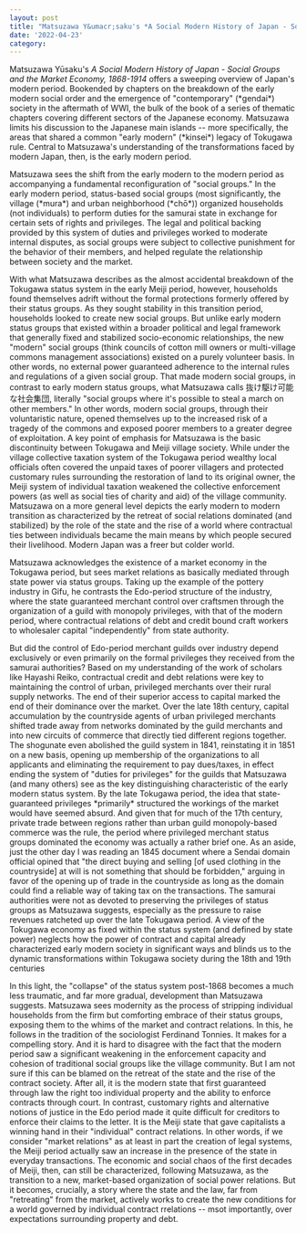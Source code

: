 ```yaml
---
layout: post
title: "Matsuzawa Y&umacr;saku's *A Social Modern History of Japan - Social Groups and the Market Economy, 1868-1914*"
date: '2022-04-23'
category: 
---
```


<p>
Matsuzawa Y&umacr;saku's <i>A Social Modern History of Japan - Social Groups and the Market Economy, 1868-1914</i> offers a sweeping overview of Japan's modern period. Bookended by chapters on the breakdown of the early modern social order and the emergence of "contemporary" (*gendai*) society in the aftermath of WWI, the bulk of the book of a series of thematic chapters covering different sectors of the Japanese economy. Matsuzawa limits his discussion to the Japanese main islands -- more specifically, the areas that shared a common "early modern" (*kinsei*) legacy of Tokugawa rule. Central to Matsuzawa's understanding of the transformations faced by modern Japan, then, is the early modern period.
</p>
<p>
Matsuzawa sees the shift from the early modern to the modern period as accompanying a fundamental reconfiguration of "social groups." In the early modern period, status-based social groups (most significantly, the village (*mura*) and urban neighborhood (*ch&omacr;*)) organized households (not individuals) to perform duties for the samurai state in exchange for certain sets of rights and privileges. The legal and political backing provided by this system of duties and privileges worked to moderate internal disputes, as social groups were subject to collective punishment for the behavior of their members, and helped regulate the relationship between society and the market.
</p>
<p>
With what Matsuzawa describes as the almost accidental breakdown of the Tokugawa status system in the early Meiji period, however, households found themselves adrift without the formal protections formerly offered by their status groups. As they sought stability in this transition period, households looked to create new social groups. But unlike early modern status groups that existed within a broader political and legal framework that generally fixed and stabilized socio-economic relationships, the new "modern" social groups (think councils of cotton mill owners or multi-village commons management associations) existed on a purely volunteer basis. In other words, no external power guaranteed adherence to the internal rules and regulations of a given social group. That made modern social groups, in contrast to early modern status groups, what Matsuzawa calls 抜け駆け可能な社会集団, literally "social groups where it's possible to steal a march on other members." In other words, modern social groups, through their voluntaristic nature, opened themselves up to the increased risk of a tragedy of the commons and exposed poorer members to a greater degree of exploitation. A key point of emphasis for Matsuzawa is the basic discontinuity between Tokugawa and Meiji village society. While under the village collective taxation system of the Tokugawa period wealthy local officials often covered the unpaid taxes of poorer villagers and protected customary rules surrounding the restoration of land to its original owner, the Meiji system of individual taxation weakened the collective enforcement powers (as well as social ties of charity and aid) of the village community. Matsuzawa on a more general level depicts the early modern to modern transition as characterized by the retreat of social relations dominated (and stabilized) by the role of the state and the rise of a world where contractual ties between individuals became the main means by which people secured their livelihood. Modern Japan was a freer but colder world.
</p>
<p>
Matsuzawa acknowledges the existence of a market economy in the Tokugawa period, but sees market relations as basically mediated through state power via status groups. Taking up the example of the pottery industry in Gifu, he contrasts the Edo-period structure of the industry, where the state guaranteed merchant control over craftsmen through the organization of a guild with monopoly privileges, with that of the modern period, where contractual relations of debt and credit bound craft workers to wholesaler capital "independently" from state authority.
</p>
<p>
But did the control of Edo-period merchant guilds over industry depend exclusively or even primarily on the formal privileges they received from the samurai authorities? Based on my understanding of the work of scholars like Hayashi Reiko, contractual credit and debt relations were key to maintaining the control of urban, privileged merchants over their rural supply networks. The end of their superior access to capital marked the end of their dominance over the market. Over the late 18th century, capital accumulation by the countryside agents of urban privileged merchants shifted trade away from networks dominated by the guild merchants and into new circuits of commerce that directly tied different regions together. The shogunate even abolished the guild system in 1841, reinstating it in 1851 on a new basis, opening up membership of the organizations to all applicants and eliminating the requirement to pay dues/taxes, in effect ending the system of "duties for privileges" for the guilds that Matsuzawa (and many others) see as the key distinguishing characteristic of the early modern status system. By the late Tokugawa period, the idea that state-guaranteed privileges *primarily* structured the workings of the market would have seemed absurd. And given that for much of the 17th century, private trade between regions rather than urban guild monopoly-based commerce was the rule, the period where privileged merchant status groups dominated the economy was actually a rather brief one. As an aside, just the other day I was reading an 1845 document where a Sendai domain official opined that "the direct buying and selling [of used clothing in the countryside] at will is not something that should be forbidden," arguing in favor of the opening up of trade in the countryside as long as the domain could find a reliable way of taking tax on the transactions. The samurai authorities were not as devoted to preserving the privileges of status groups as Matsuzawa suggests, especially as the pressure to raise revenues ratcheted up over the late Tokugawa period. A view of the Tokugawa economy as fixed within the status system (and defined by state power) neglects how the power of contract and capital already characterized early modern society in significant ways and blinds us to the dynamic transformations within Tokugawa society during the 18th and 19th centuries
</p>
<p>
In this light, the "collapse" of the status system post-1868 becomes a much less traumatic, and far more gradual, development than Matsuzawa suggests. Matsuzawa sees modernity as the process of stripping individual households from the firm but comforting embrace of their status groups, exposing them to the whims of the market and contract relations. In this, he follows in the tradition of the sociologist Ferdinand Tonnies. It makes for a compelling story. And it is hard to disagree with the fact that the modern period saw a significant weakening in the enforcement capacity and cohesion of traditional social groups like the village community. But I am not sure if this can be blamed on the retreat of the state and the rise of the contract society. After all, it is the modern state that first guaranteed through law the right too individual property and the ability to enforce contracts through court. In contrast, customary rights and alternative notions of justice in the Edo period made it quite difficult for creditors to enforce their claims to the letter. It is the Meiji state that gave capitalists a winning hand in their "individual" contract relations. In other words, if we consider "market relations" as at least in part the creation of legal systems, the Meiji period actually saw an increase in the presence of the state in everyday transactions. The economic and social chaos of the first decades of Meiji, then, can still be characterized, following Matsuzawa, as the transition to a new, market-based organization of social power relations. But it becomes, crucially, a story where the state and the law, far from "retreating" from the market, actively works to create the new conditions for a world governed by individual contract rrelations -- msot importantly, over expectations surrounding property and debt.
</p>
